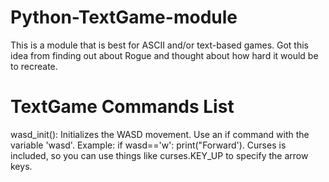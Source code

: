 # Python-TextGame-module
This is a module that is best for ASCII and/or text-based games. Got this idea from finding out about Rogue and thought about how hard it would be to recreate.
# TextGame Commands List
wasd_init(): Initializes the WASD movement. Use an if command with the variable 'wasd'. Example: if wasd=='w': print("Forward'). Curses is included, so you can use things like curses.KEY_UP to specify the arrow keys.
